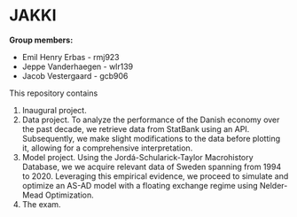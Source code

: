 # JAKKI

**Group members:**
- Emil Henry Erbas - rmj923
- Jeppe Vanderhaegen - wlr139
- Jacob Vestergaard - gcb906

This repository contains  
1. Inaugural project. 
2. Data project. To analyze the performance of the Danish economy over the past decade, we retrieve data from StatBank using an API. Subsequently, we make slight modifications to the data before plotting it, allowing for a comprehensive interpretation.
3. Model project. Using the Jordá-Schularick-Taylor Macrohistory Database, we  we acquire relevant data of Sweden spanning from 1994 to 2020. Leveraging this empirical evidence, we proceed to simulate and optimize an AS-AD model with a floating exchange regime using Nelder-Mead Optimization.
4. The exam.
